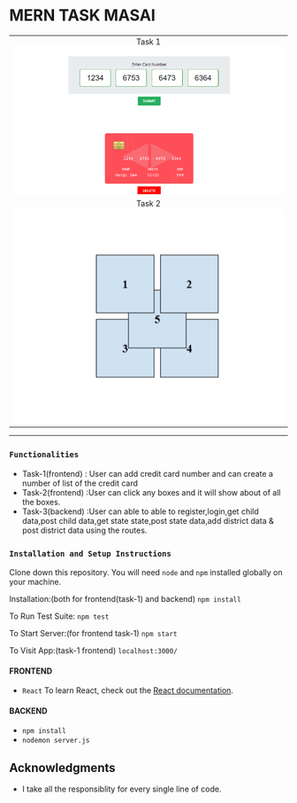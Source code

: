 # MERN TASK MASAI 
<table>
   <tr align=center>
     <td  colspan=3>Task 1 <img src="./screenshot/CreditCard.png" width=900 ></td>
  </tr>
   <tr align=center>
     <td  colspan=3>Task 2 <img src="./screenshot/boxtask.png" width=900 ></td>
  </tr>
</table>
<hr/>

### `Functionalities`

- Task-1(frontend) : User can add credit card number and can create a number of list of the credit card
- Task-2(frontend) :User can click any boxes and it will show about of all the boxes.
- Task-3(backend) :User can able to able to register,login,get child data,post child data,get state state,post state data,add district data & post district data using the routes.

### `Installation and Setup Instructions`

Clone down this repository. You will need `node` and `npm` installed globally on your machine.

Installation:(both for frontend(task-1) and backend)
`npm install`

To Run Test Suite:
`npm test`

To Start Server:(for frontend task-1)
`npm start`

To Visit App:(task-1 frontend)
`localhost:3000/`

#### FRONTEND

- `React`
  To learn React, check out the [React documentation](https://reactjs.org/).
  
#### BACKEND

- `npm install`
- `nodemon server.js`


## Acknowledgments

- I take all the responsiblity for every single line of code.

